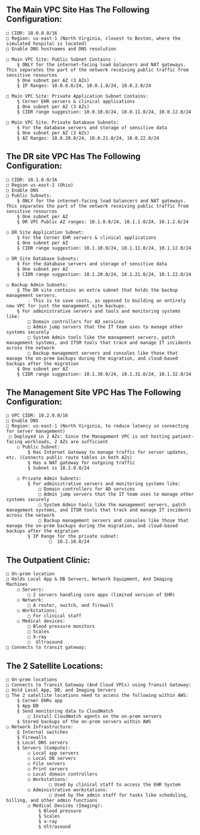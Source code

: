 ## The Main VPC Site Has The Following Configuration:
	□ CIDR: 10.0.0.0/16
	□ Region: us-east-1 (North Virginia, closest to Boston, where the simulated hospital is located)
	□ Enable DNS hostnames and DNS resolution
	
	□ Main VPC Site: Public Subnet Contains :
		§ ONLY for the internet-facing load balancers and NAT gateways. This separates the part of the network receiving public traffic from sensitive resources
		§ One subnet per AZ (3 AZs)
		§ IP Ranges: 10.0.0.0/24, 10.0.1.0/24, 10.0.2.0/24

	□ Main VPC Site: Private Application Subnet Contains:
		§ Cerner EHR servers & clinical applications
		§ One subnet per AZ (3 AZs)
		§ CIDR range suggestion: 10.0.10.0/24, 10.0.11.0/24, 10.0.12.0/24
			
	□ Main VPC Site: Private Database Subnets:
		§ For the database servers and storage of sensitive data
		§ One subnet per AZ (3 AZs)
		§ AZ Ranges: 10.0.20.0/24, 10.0.21.0/24, 10.0.22.0/24


## The DR site VPC Has The Following Configuration:
	□ CIDR: 10.1.0.0/16
	□ Region us-east-2 (Ohio)
	□ Enable DNS
	□ Public Subnets:
		§ ONLY for the internet-facing load balancers and NAT gateways. This separates the part of the network receiving public traffic from sensitive resources
		§ One subnet per AZ
		§ DR VPC Public AZ ranges: 10.1.0.0/24, 10.1.1.0/24, 10.1.2.0/24
	
	○ DR Site Application Subnet:
		§ For the Cerner EHR servers & clinical applications
		§ One subnet per AZ
		§ CIDR range suggestion: 10.1.10.0/24, 10.1.11.0/24, 10.1.12.0/24
				
	○ DR Site Database Subnets:
		§ For the database servers and storage of sensitive data
		§ One subnet per AZ
		§ CIDR range suggestion: 10.1.20.0/24, 10.1.21.0/24, 10.1.22.0/24
			
	○ Backup Admin Subnets:
		§ The DR site contains an extra subnet that holds the backup management servers. 
			- This is to save costs, as opposed to building an entirely new VPC for just the management site backups.
		§ For administrative servers and tools and monitoring systems like:
			□ Domain controllers for AD services
			□ Admin jump servers that the IT team uses to manage other systems securely
			□ System Admin tools like the management servers, patch management systems, and ITSM tools that track and manage IT incidents across the network
			□ Backup management servers and consoles like those that manage the on-prem backups during the migration, and cloud-based backups after the migration
		§ One subnet per AZ
		§ CIDR range suggestion: 10.1.30.0/24, 10.1.31.0/24, 10.1.32.0/24




## The Management Site VPC Has The Following Configuration:
	□ VPC CIDR: 10.2.0.0/16
    □ Enable DNS
    □ Region: us-east-1 (North Virginia, to reduce latency in connecting for server management)
	 □ Deployed in 2 AZs: Since the Management VPC is not hosting patient-facing workloads, 2 AZs are sufficient
		○ Public Subnet:
			§ Has Internet Gateway to manage traffic for server updates, etc. (Connects public route tables in both AZs)
			§ Has a NAT gateway for outgoing traffic
			§ Subnet is 10.2.0.0/24
			
		○ Private Admin Subnets:
			§ For administrative servers and monitoring systems like:
				□ Domain controllers for AD services
				□ Admin jump servers that the IT team uses to manage other systems securely
				□ System Admin tools like the management servers, patch management systems, and ITSM tools that track and manage IT incidents across the network
				□ Backup management servers and consoles like those that manage the on-prem backups during the migration, and cloud-based backups after the migration
			§ IP Range for the private subnet:
					□  10.2.10.0/24
		

## The Outpatient Clinic:
	□ On-prem location
	□ Holds Local App & DB Servers, Network Equipment, And Imaging Machines
		○ Servers:
			□ 2 servers handling core apps (limited version of EHR)
		○ Network:
			□ A router, switch, and firewall
		○ Workstations:
			□ For clinical staff
		○ Medical devices:
			□ Blood pressure monitors
			□ Scales
			□ X-ray
			□  Ultrasound
	□ Connects to transit gateway:
			
			
## The 2 Satellite Locations:
	□ On-prem locations
	□ Connects to Transit Gateway (And Cloud VPCs) using Transit Gateway:
	□ Hold Local App, DB, and Imaging Servers			
	□ The 2 satellite locations need to access the following within AWS:
		§ Cerner EHRs app
		§ App DB
		§ Send monitoring data to CloudWatch
			□ Install CloudWatch agents on the on-prem servers
		§ Stored backups of the on-prem servers within AWS
	○ Network Infrastructure:
		§ Internal switches
		§ Firewalls
		§ Local DNS servers
	    § Servers (Compute):
			○ Local app servers
			○ Local DB servers
			○ File servers
			○ Print servers
			○ Local domain controllers
			○ Workstations:
					□ Used by clinical staff to access the EHR System
			○ Administrative workstations:
					□ Used by the admin staff for tasks like scheduling, billing, and other admin functions
			○ Medical Devices (Imaging):
				§ Blood pressure
				§ Scales
				§ x-ray
				§ Ultrasound
				
